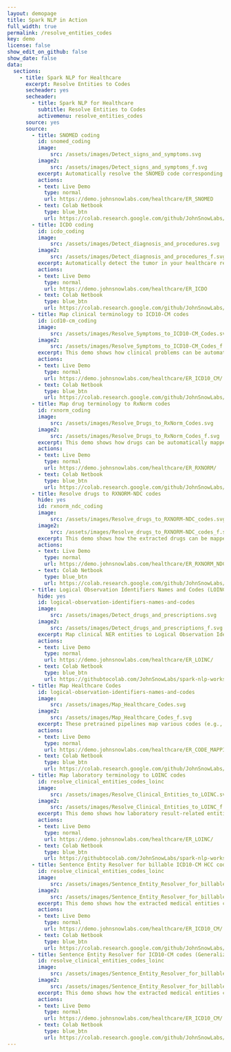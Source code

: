 ```yaml
---
layout: demopage
title: Spark NLP in Action
full_width: true
permalink: /resolve_entities_codes
key: demo
license: false
show_edit_on_github: false
show_date: false
data:
  sections:  
    - title: Spark NLP for Healthcare 
      excerpt: Resolve Entities to Codes 
      secheader: yes
      secheader:
        - title: Spark NLP for Healthcare
          subtitle: Resolve Entities to Codes 
          activemenu: resolve_entities_codes
      source: yes
      source: 
        - title: SNOMED coding
          id: snomed_coding
          image: 
              src: /assets/images/Detect_signs_and_symptoms.svg
          image2: 
              src: /assets/images/Detect_signs_and_symptoms_f.svg
          excerpt: Automatically resolve the SNOMED code corresponding to the diseases and conditions mentioned in your health record using Spark NLP for Healthcare out of the box.
          actions:
          - text: Live Demo
            type: normal
            url: https://demo.johnsnowlabs.com/healthcare/ER_SNOMED
          - text: Colab Netbook
            type: blue_btn
            url: https://colab.research.google.com/github/JohnSnowLabs/spark-nlp-workshop/blob/master/tutorials/streamlit_notebooks/healthcare/ER_SNOMED.ipynb
        - title: ICDO coding
          id: icdo_coding
          image: 
              src: /assets/images/Detect_diagnosis_and_procedures.svg
          image2: 
              src: /assets/images/Detect_diagnosis_and_procedures_f.svg
          excerpt: Automatically detect the tumor in your healthcare records and link it to the corresponding ICDO code using Spark NLP for Healthcare out of the box.
          actions:
          - text: Live Demo
            type: normal
            url: https://demo.johnsnowlabs.com/healthcare/ER_ICDO
          - text: Colab Netbook
            type: blue_btn
            url: https://colab.research.google.com/github/JohnSnowLabs/spark-nlp-workshop/blob/master/tutorials/streamlit_notebooks/healthcare/ER_ICDO.ipynb
        - title: Map clinical terminology to ICD10-CM codes
          id: icd10-cm_coding
          image: 
              src: /assets/images/Resolve_Symptoms_to_ICD10-CM_Codes.svg
          image2: 
              src: /assets/images/Resolve_Symptoms_to_ICD10-CM_Codes_f.svg
          excerpt: This demo shows how clinical problems can be automatically mapped to the ICD10-CM taxonomy.
          actions:
          - text: Live Demo
            type: normal
            url: https://demo.johnsnowlabs.com/healthcare/ER_ICD10_CM/
          - text: Colab Netbook
            type: blue_btn
            url: https://colab.research.google.com/github/JohnSnowLabs/spark-nlp-workshop/blob/master/tutorials/streamlit_notebooks/healthcare/ER_ICD10_CM.ipynb
        - title: Map drug terminology to RxNorm codes
          id: rxnorm_coding
          image: 
              src: /assets/images/Resolve_Drugs_to_RxNorm_Codes.svg
          image2: 
              src: /assets/images/Resolve_Drugs_to_RxNorm_Codes_f.svg
          excerpt: This demo shows how drugs can be automatically mapped to RxNorm codes using sentence based resolvers. 
          actions:
          - text: Live Demo
            type: normal
            url: https://demo.johnsnowlabs.com/healthcare/ER_RXNORM/
          - text: Colab Netbook
            type: blue_btn
            url: https://colab.research.google.com/github/JohnSnowLabs/spark-nlp-workshop/blob/master/tutorials/streamlit_notebooks/healthcare/ER_RXNORM.ipynb
        - title: Resolve drugs to RXNORM-NDC codes
          hide: yes
          id: rxnorm_ndc_coding
          image: 
              src: /assets/images/Resolve_drugs_to_RXNORM-NDC_codes.svg
          image2: 
              src: /assets/images/Resolve_drugs_to_RXNORM-NDC_codes_f.svg
          excerpt: This demo shows how the extracted drugs can be mapped to RxNorm-NDC codes using Spark NLP for Healhtcare sentence resolvers. 
          actions:
          - text: Live Demo
            type: normal
            url: https://demo.johnsnowlabs.com/healthcare/ER_RXNORM_NDC/
          - text: Colab Netbook
            type: blue_btn
            url: https://colab.research.google.com/github/JohnSnowLabs/spark-nlp-workshop/blob/master/tutorials/Certification_Trainings/Healthcare/3.Clinical_Entity_Resolvers.ipynb#scrollTo=GfkA9JcNnp4w
        - title: Logical Observation Identifiers Names and Codes (LOINC)
          hide: yes
          id: logical-observation-identifiers-names-and-codes
          image: 
              src: /assets/images/Detect_drugs_and_prescriptions.svg
          image2: 
              src: /assets/images/Detect_drugs_and_prescriptions_f.svg
          excerpt: Map clinical NER entities to Logical Observation Identifiers Names and Codes (LOINC) using our pre-trained model.
          actions:
          - text: Live Demo
            type: normal
            url: https://demo.johnsnowlabs.com/healthcare/ER_LOINC/
          - text: Colab Netbook
            type: blue_btn
            url: https://githubtocolab.com/JohnSnowLabs/spark-nlp-workshop/blob/master/tutorials/Certification_Trainings/Healthcare/24.Improved_Entity_Resolvers_in_SparkNLP_with_sBert.ipynb
        - title: Map Healthcare Codes
          id: logical-observation-identifiers-names-and-codes
          image: 
              src: /assets/images/Map_Healthcare_Codes.svg
          image2: 
              src: /assets/images/Map_Healthcare_Codes_f.svg
          excerpt: These pretrained pipelines map various codes (e.g., ICD10CM codes to SNOMED codes) without using any text data.
          actions:
          - text: Live Demo
            type: normal
            url: https://demo.johnsnowlabs.com/healthcare/ER_CODE_MAPPING/
          - text: Colab Netbook
            type: blue_btn
            url: https://colab.research.google.com/github/JohnSnowLabs/spark-nlp-workshop/blob/master/tutorials/Certification_Trainings/Healthcare/11.1.Healthcare_Code_Mapping.ipynb#scrollTo=e5qYdIEv4JPL
        - title: Map laboratory terminology to LOINC codes
          id: resolve_clinical_entities_codes_loinc
          image: 
              src: /assets/images/Resolve_Clinical_Entities_to_LOINC.svg
          image2: 
              src: /assets/images/Resolve_Clinical_Entities_to_LOINC_f.svg
          excerpt: This demo shows how laboratory result-related entities can be automatically mapped to Logical Observation Identifiers Names and Codes (LOINC) using sentence resolvers.
          actions:
          - text: Live Demo
            type: normal
            url: https://demo.johnsnowlabs.com/healthcare/ER_LOINC/
          - text: Colab Netbook
            type: blue_btn
            url: https://githubtocolab.com/JohnSnowLabs/spark-nlp-workshop/blob/master/tutorials/Certification_Trainings/Healthcare/24.Improved_Entity_Resolvers_in_SparkNLP_with_sBert.ipynb    
        - title: Sentence Entity Resolver for billable ICD10-CM HCC codes
          id: resolve_clinical_entities_codes_loinc
          image: 
              src: /assets/images/Sentence_Entity_Resolver_for_billable_ICD10-CM_HCC.svg
          image2: 
              src: /assets/images/Sentence_Entity_Resolver_for_billable_ICD10-CM_HCC_f.svg
          excerpt: This demo shows how the extracted medical entities can be mapped to ICD-10 CM-HCC codes using Spark NLP for Healthcare sentence resolvers.
          actions:
          - text: Live Demo
            type: normal
            url: https://demo.johnsnowlabs.com/healthcare/ER_ICD10_CM/
          - text: Colab Netbook
            type: blue_btn
            url: https://colab.research.google.com/github/JohnSnowLabs/spark-nlp-workshop/blob/master/tutorials/streamlit_notebooks/healthcare/ER_ICD10_CM.ipynb  
        - title: Sentence Entity Resolver for ICD10-CM codes (Generalized version)
          id: resolve_clinical_entities_codes_loinc
          image: 
              src: /assets/images/Sentence_Entity_Resolver_for_billable_ICD10-CM_HCC_codesReports.svg
          image2: 
              src: /assets/images/Sentence_Entity_Resolver_for_billable_ICD10-CM_HCC_codesReports_f.svg
          excerpt: This demo shows how the extracted medical entities can be mapped to ICD-10 CM generalized codes using Spark NLP for Healthcare sentence resolvers.
          actions:
          - text: Live Demo
            type: normal
            url: https://demo.johnsnowlabs.com/healthcare/ER_ICD10_CM/
          - text: Colab Netbook
            type: blue_btn
            url: https://colab.research.google.com/github/JohnSnowLabs/spark-nlp-workshop/blob/master/tutorials/streamlit_notebooks/healthcare/ER_ICD10_CM.ipynb          
---
```

